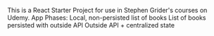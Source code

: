 This is a React Starter Project for use in Stephen Grider's courses on Udemy.
App Phases:
Local, non-persisted list of books
List of books persisted with outside API
Outside API + centralized state